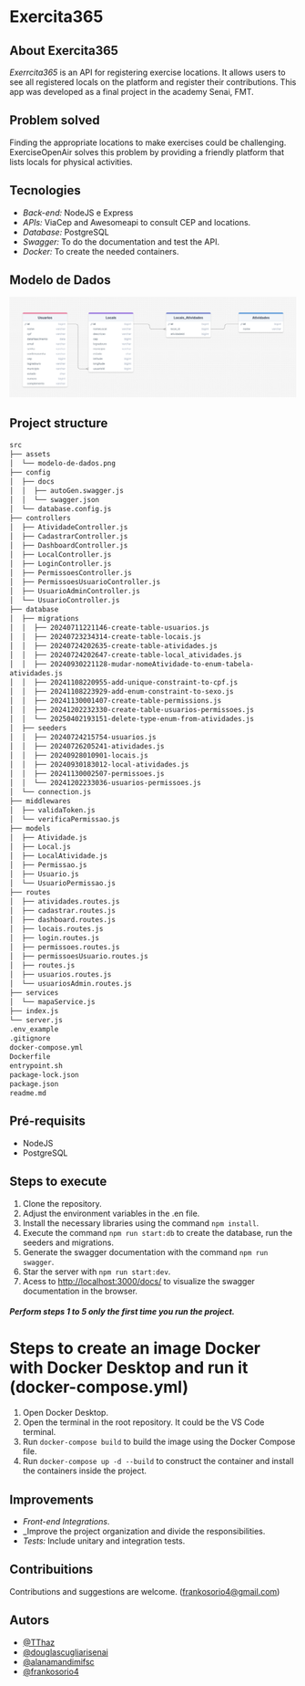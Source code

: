 # Exercita365

## About Exercita365

_Exerrcita365_ is an API for registering exercise locations. It allows users to see all registered locals on the platform and register their contributions. This app was developed as a final project in the academy Senai, FMT.

## Problem solved

Finding the appropriate locations to make exercises could be challenging. ExerciseOpenAir solves this problem by providing a friendly platform that lists locals for physical activities.

## Tecnologies

- _Back-end:_ NodeJS e Express
- _APIs:_ ViaCep and Awesomeapi to consult CEP and locations.
- _Database:_ PostgreSQL
- _Swagger:_ To do the documentation and test the API.
- _Docker:_ To create the needed containers.


## Modelo de Dados

![Modelo de Dados](./src/assets/modelo-de-dados.png)

## Project structure

```
src
├── assets
│  └── modelo-de-dados.png
├── config
│  ├── docs
│  │  ├── autoGen.swagger.js
│  │  └── swagger.json
│  └── database.config.js
├── controllers
│  ├── AtividadeController.js
│  ├── CadastrarController.js
│  ├── DashboardController.js
│  ├── LocalController.js
│  ├── LoginController.js
│  ├── PermissoesController.js
│  ├── PermissoesUsuarioController.js
│  ├── UsuarioAdminController.js
│  └── UsuarioController.js
├── database
│  ├── migrations
│  │  ├── 20240711221146-create-table-usuarios.js
│  │  ├── 20240723234314-create-table-locais.js
│  │  ├── 20240724202635-create-table-atividades.js
│  │  ├── 20240724202647-create-table-local_atividades.js
│  │  ├── 20240930221128-mudar-nomeAtividade-to-enum-tabela-atividades.js
│  │  ├── 20241108220955-add-unique-constraint-to-cpf.js
│  │  ├── 20241108223929-add-enum-constraint-to-sexo.js
│  │  ├── 20241130001407-create-table-permissions.js
│  │  ├── 20241202232330-create-table-usuarios-permissoes.js
│  │  └── 20250402193151-delete-type-enum-from-atividades.js
│  ├── seeders
│  │  ├── 20240724215754-usuarios.js
│  │  ├── 20240726205241-atividades.js
│  │  ├── 20240928010901-locais.js
│  │  ├── 20240930183012-local-atividades.js
│  │  ├── 20241130002507-permissoes.js
│  │  └── 20241202233036-usuarios-permissoes.js
│  └── connection.js
├── middlewares
│  ├── validaToken.js
│  └── verificaPermissao.js
├── models
│  ├── Atividade.js
│  ├── Local.js
│  ├── LocalAtividade.js
│  ├── Permissao.js
│  ├── Usuario.js
│  └── UsuarioPermissao.js
├── routes
│  ├── atividades.routes.js
│  ├── cadastrar.routes.js
│  ├── dashboard.routes.js
│  ├── locais.routes.js
│  ├── login.routes.js
│  ├── permissoes.routes.js
│  ├── permissoesUsuario.routes.js
│  ├── routes.js
│  ├── usuarios.routes.js
│  └── usuariosAdmin.routes.js
├── services
│  └── mapaService.js
├── index.js
└── server.js
.env_example
.gitignore
docker-compose.yml
Dockerfile
entrypoint.sh
package-lock.json
package.json
readme.md
```

## Pré-requisits

- NodeJS
- PostgreSQL

## Steps to execute

1. Clone the repository.
2. Adjust the environment variables in the .en file.
3. Install the necessary libraries using the command ```npm install```.
4. Execute the command ```npm run start:db``` to create the database, run the seeders and migrations.
5. Generate the swagger documentation with the command ```npm run swagger```.
6. Star the server with ```npm run start:dev```.
7. Acess to [http://localhost:3000/docs/](http://localhost:3000/docs/) to visualize the swagger documentation in the browser.

##### Perform steps 1 to 5 only the first time you run the project.

# Steps to create an image Docker with Docker Desktop and run it (docker-compose.yml)

1. Open Docker Desktop.
2. Open the terminal in the root repository. It could be the VS Code terminal.
3. Run ```docker-compose build``` to build the image using the Docker Compose file.
4. Run ```docker-compose up -d --build``` to construct the container and install the containers inside the project.

## Improvements

- _Front-end Integrations_.
- _Improve the project organization and divide the responsibilities.
- _Tests:_ Include unitary and integration tests.

## Contribuitions

Contributions and suggestions are welcome. (frankosorio4@gmail.com)

## Autors

- [@TThaz](https://www.github.com/TThaz)
- [@douglascugliarisenai](https://www.github.com/douglascugliarisenai) 
- [@alanamandimifsc](https://www.github.com/alanamandimifsc) 
- [@frankosorio4](https://www.github.com/frankosorio4) 
